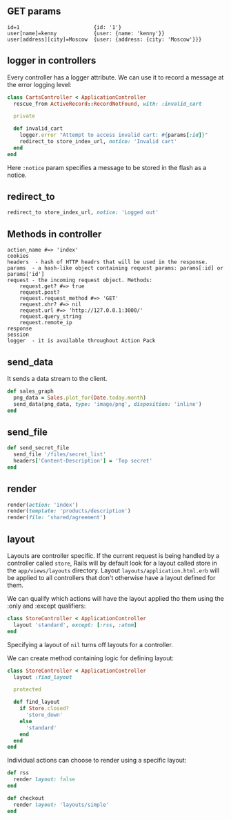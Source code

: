 
## GET params

```
id=1						{id: '1'}
user[name]=kenny 			{user: {name: 'kenny'}}
user[address][city]=Moscow	{user: {address: {city: 'Moscow'}}}
```

## logger in controllers

Every controller has a logger attribute. We can use it to record a message at the error logging level:

```ruby
class CartsController < ApplicationController
  rescue_from ActiveRecord::RecordNotFound, with: :invalid_cart

  private

  def invalid_cart
  	logger.error "Attempt to access invalid cart: #{params[:id]}"
  	redirect_to store_index_url, notice: 'Invalid cart'
  end
end
```

Here `:notice` param specifies a message to be stored in the flash as a notice.

## redirect_to

```ruby
redirect_to store_index_url, notice: 'Logged out'
```

## Methods in controller

```
action_name #=> 'index'
cookies
headers  - hash of HTTP headrs that will be used in the response.
params  - a hash-like object containing request params: params[:id] or params['id']
request - the incoming request object. Methods:
	request.get? #=> true
	request.post?
	request.request_method #=> 'GET'
	request.xhr? #=> nil
	request.url #=> 'http://127.0.0.1:3000/'
	request.query_string
	request.remote_ip
response
session
logger  - it is available throughout Action Pack
```

## send_data

It sends a data stream to the client.

```ruby
def sales_graph
  png_data = Sales.plot_for(Date.today.month)
  send_data(png_data, type: 'image/png', disposition: 'inline')
end
```

## send_file

```ruby
def send_secret_file
  send_file '/files/secret_list'
  headers['Content-Description'] = 'Top secret'
end
```

## render

```ruby
render(action: 'index')
render(template: 'products/description')
render(file: 'shared/agreement')
```

## layout

Layouts are controller specific. If the current request is being handled by a controller called `store`, 
Rails will by default look for a layout called store in the `app/views/layouts` directory.
Layout `layouts/application.html.erb` will be applied to all controllers 
that don't otherwise have a layout defined for them.

We can qualify which actions will have the layout applied tho them using the :only and :except qualifiers:

```ruby
class StoreController < ApplicationController
  layout 'standard', except: [:rss, :atom]
end
```

Specifying a layout of `nil` turns off layouts for a controller.

We can create method containing logic for defining layout:

```ruby
class StoreController < ApplicationController
  layout :find_layout

  protected

  def find_layout
    if Store.closed?
      'store_down'
    else
	  'standard'
    end
  end
end
```

Individual actions can choose to render using a specific layout:

```ruby
def rss
  render layout: false
end

def checkout
  render layout: 'layouts/simple'
end
```
